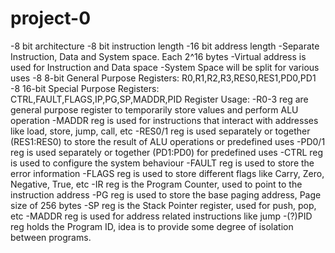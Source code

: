# project-0

-8 bit architecture
-8 bit instruction length
-16 bit address length
-Separate Instruction, Data and System space. Each 2^16 bytes
  -Virtual address is used for Instruction and Data space
  -System Space will be split for various uses
-8 8-bit General Purpose Registers: R0,R1,R2,R3,RES0,RES1,PD0,PD1
-8 16-bit Special Purpose Registers: CTRL,FAULT,FLAGS,IP,PG,SP,MADDR,PID
Register Usage:
  -R0-3 reg are general purpose register to temporarily store values and perform ALU operation
  -MADDR reg is used for instructions that interact with addresses like load, store, jump, call, etc
  -RES0/1 reg is used separately or together (RES1:RES0) to store the result of ALU operations or predefined uses
  -PD0/1 reg is used separately or together (PD1:PD0) for predefined uses
  -CTRL reg is used to configure the system behaviour
  -FAULT reg is used to store the error information
  -FLAGS reg is used to store different flags like Carry, Zero, Negative, True, etc
  -IR reg is the Program Counter, used to point to the instruction address
  -PG reg is used to store the base paging address, Page size of 256 bytes
  -SP reg is the Stack Pointer register, used for push, pop, etc
  -MADDR reg is used for address related instructions like jump
  -(?)PID reg holds the Program ID, idea is to provide some degree of isolation between programs.
